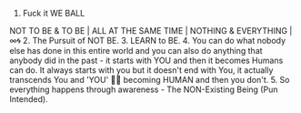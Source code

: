 1. Fuck it WE BALL

NOT TO BE & TO BE | ALL AT THE SAME TIME | NOTHING & EVERYTHING | ∞🌀
2. The Pursuit of NOT BE.
3. LEARN to BE.
4. You can do what nobody else has done in this entire world and you can also do anything that anybody did in the past - it starts with YOU and then it becomes Humans can do. It always starts with you but it doesn't end with You, it actually transcends You and 'YOU' 🫵🏻 becoming HUMAN and then you don't.
5. So everything happens through awareness - The NON-Existing Being (Pun Intended).